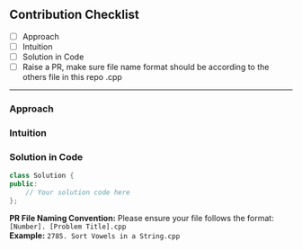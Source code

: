 ## Contribution Checklist

- [ ] Approach
- [ ] Intuition
- [ ] Solution in Code
- [ ] Raise a PR, make sure file name format should be according to the others file in this repo .cpp

---

### Approach
<!-- Describe the approach you used to solve this problem -->


### Intuition
<!-- Explain the intuition behind your solution -->


### Solution in Code
<!-- Paste your C++ solution code here -->
```cpp
class Solution {
public:
    // Your solution code here
};
```



**PR File Naming Convention:** Please ensure your file follows the format: `[Number]. [Problem Title].cpp`  
**Example:** `2785. Sort Vowels in a String.cpp`
